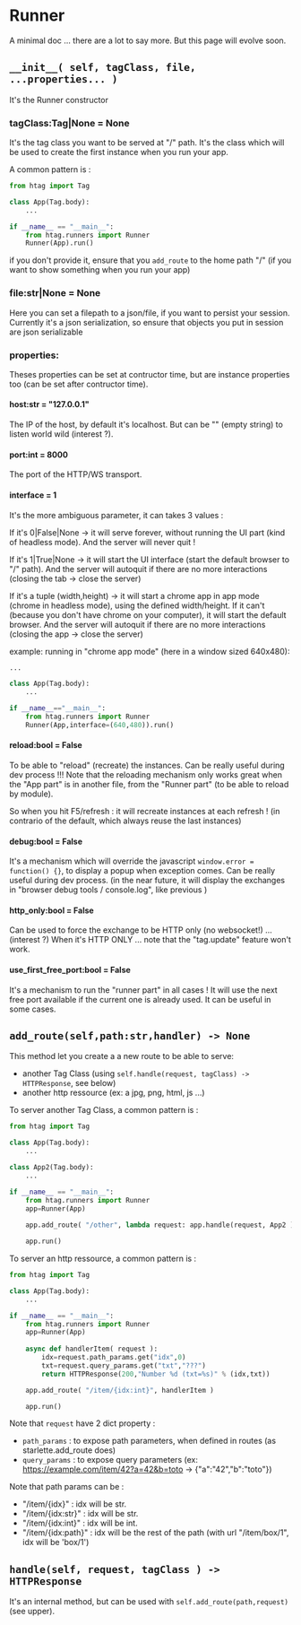 # Runner

A minimal doc ... there are a lot to say more. But this page will evolve soon.

## `__init__( self, tagClass, file, ...properties... )`

It's the Runner constructor

### tagClass:Tag|None = None

It's the tag class you want to be served at "/" path. It's the class which will be used to create the first instance when you run your app.

A common pattern is :
```python
from htag import Tag

class App(Tag.body):
    ...

if __name__ == "__main__":
    from htag.runners import Runner
    Runner(App).run()
```
if you don't provide it, ensure that you `add_route` to the home path "/" (if you want to show something when you run your app)

### file:str|None = None

Here you can set a filepath to a json/file, if you want to persist your session. Currently it's a json serialization, so ensure that objects you put in session are json serializable


### properties:

Theses properties can be set at contructor time, but are instance properties too (can be set after contructor time).

#### host:str = "127.0.0.1"

The IP of the host, by default it's localhost. But can be "" (empty string) to listen world wild (interest ?).

#### port:int = 8000

The port of the HTTP/WS transport.

#### interface = 1

It's the more ambiguous parameter, it can takes 3 values  :

If it's 0|False|None -> it will serve forever, without running the UI part (kind of headless mode). And the server will never quit !

If it's 1|True|None -> it will start the UI interface (start the default browser to "/" path). And the server will autoquit if there are no more interactions (closing the tab -> close the server)

If it's a tuple (width,height) -> it will start a chrome app in app mode (chrome in headless mode), using the defined width/height. If it can't (because you don't have chrome on your computer), it will start the default browser. And the server will autoquit if there are no more interactions (closing the app -> close the server)

example: running in "chrome app mode" (here in a window sized 640x480):

```python
...

class App(Tag.body):
    ...

if __name__=="__main__":
    from htag.runners import Runner
    Runner(App,interface=(640,480)).run()
```

#### reload:bool = False 

To be able to "reload" (recreate) the instances. Can be really useful during dev process !!!
Note that the reloading mechanism only works great when the "App part" is in another file, from the "Runner part" (to be able to reload by module).

So when you hit F5/refresh : it will recreate instances at each refresh ! (in contrario of the default, which always reuse the last instances)

#### debug:bool = False

It's a mechanism which will override the javascript `window.error = function() {}`, to display a popup when exception comes. Can be really useful during dev process. (in the near future, it will display the exchanges in "browser debug tools / console.log", like previous )

#### http_only:bool = False

Can be used to force the exchange to be HTTP only (no websocket!) ... (interest ?)
When it's HTTP ONLY ... note that the "tag.update" feature won't work.

#### use_first_free_port:bool = False

It's a mechanism to run the "runner part" in all cases ! It will use the next free port available if the current one is already used. It can be useful in some cases.

## `add_route(self,path:str,handler) -> None`

This method let you create a a new route to be able to serve:
- another Tag Class (using `self.handle(request, tagClass) -> HTTPResponse`, see below)
- another http ressource (ex: a jpg, png, html, js ...)

To server another Tag Class, a common pattern is :
```python
from htag import Tag

class App(Tag.body):
    ...

class App2(Tag.body):
    ...

if __name__ == "__main__":
    from htag.runners import Runner
    app=Runner(App)
    
    app.add_route( "/other", lambda request: app.handle(request, App2 ) )

    app.run()
```

To server an http ressource, a common pattern is :
```python
from htag import Tag

class App(Tag.body):
    ...

if __name__ == "__main__":
    from htag.runners import Runner
    app=Runner(App)
    
    async def handlerItem( request ):
        idx=request.path_params.get("idx",0)        
        txt=request.query_params.get("txt","???")
        return HTTPResponse(200,"Number %d (txt=%s)" % (idx,txt))

    app.add_route( "/item/{idx:int}", handlerItem )

    app.run()
```

Note that `request` have 2 dict property :

 - `path_params` : to expose path parameters, when defined in routes (as starlette.add_route does)
 - `query_params` : to expose query parameters (ex: https://example.com/item/42?a=42&b=toto -> {"a":"42","b":"toto"})


Note that path params can be :

 - "/item/{idx}" : idx will be str.
 - "/item/{idx:str}" : idx will be str.
 - "/item/{idx:int}" : idx will be int.
 - "/item/{idx:path}" : idx will be the rest of the path (with url "/item/box/1", idx will be 'box/1')


## `handle(self, request, tagClass ) -> HTTPResponse`

It's an internal method, but can be used with `self.add_route(path,request)` (see upper).
